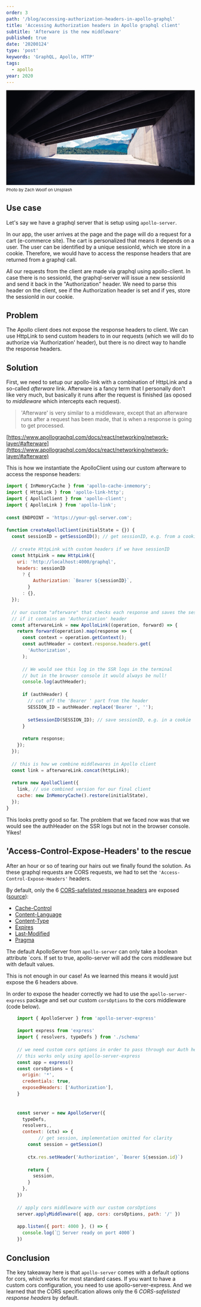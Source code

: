 ```yaml
---
order: 3
path: '/blog/accessing-authorization-headers-in-apollo-graphql'
title: 'Accessing Authorization headers in Apollo graphql client'
subtitle: 'Afterware is the new middleware'
published: true
date: '20200124'
type: 'post'
keywords: 'GraphQL, Apollo, HTTP'
tags:
  - apollo
year: 2020
---
```


![tunnel](tunnel.jpg '@zachwoolf unsplash.com')
<span style="font-size: 11px;">Photo by Zach Woolf on Unsplash</span>

## Use case

Let's say we have a graphql server that is setup using `apollo-server`.

In our app, the user arrives at the page and the page will do a request for a cart (e-commerce site). The cart is personalized that means it depends on a user. The user can be identified by a unique sessionId, which we store in a cookie. Therefore, we would have to access the response headers that are returned from a graphql call.

All our requests from the client are made via graphql using apollo-client. In case there is no sessionId, the graphql-server will issue a new sessionId and send it back in the "Authorization" header. We need to parse this header on the client, see if the Authorization header is set and if yes, store the sessionId in our cookie.

## Problem

The Apollo client does not expose the response headers to client. We can use HttpLink to send custom headers to in our requests (which we will do to authorize via 'Authorization' header), but there is no direct way to handle the response headers.

## Solution

First, we need to setup our apollo-link with a combination of HttpLink and a so-called _afterware_ link. Afterware is a fancy term that I personally don't like very much, but basically it runs after the request is finished (as oposed to _middleware_ which intercepts each request).

> 'Afterware' is very similar to a middleware, except that an afterware runs after a request has been made, that is when a response is going to get processed.

[https://www.apollographql.com/docs/react/networking/network-layer/#afterware](https://www.apollographql.com/docs/react/networking/network-layer/#afterware)

This is how we instantiate the ApolloClient using our custom afterware to access the response headers:

```js
import { InMemoryCache } from 'apollo-cache-inmemory';
import { HttpLink } from 'apollo-link-http';
import { ApolloClient } from 'apollo-client';
import { ApolloLink } from 'apollo-link';

const ENDPOINT = 'https://your-gql-server.com';

function createApolloClient(initialState = {}) {
  const sessionID = getSessionID(); // get sessionID, e.g. from a cookie

  // create HttpLink with custom headers if we have sessionID
  const httpLink = new HttpLink({
    uri: 'http://localhost:4000/graphql',
    headers: sessionID
      ? {
          Authorization: `Bearer ${sessionID}`,
        }
      : {},
  });

  // our custom "afterware" that checks each response and saves the sessionID
  // if it contains an 'Authorization' header
  const afterwareLink = new ApolloLink((operation, forward) => {
    return forward(operation).map(response => {
      const context = operation.getContext();
      const authHeader = context.response.headers.get(
        'Authorization',
      );

      // We would see this log in the SSR logs in the terminal
      // but in the browser console it would always be null!
      console.log(authHeader);

      if (authHeader) {
        // cut off the 'Bearer ' part from the header
        SESSION_ID = authHeader.replace('Bearer ', '');

        setSessionID(SESSION_ID); // save sessionID, e.g. in a cookie
      }

      return response;
    });
  });

  // this is how we combine middlewares in Apollo client
  const link = afterwareLink.concat(httpLink);

  return new ApolloClient({
    link, // use combined version for our final client
    cache: new InMemoryCache().restore(initialState),
  });
}
```

This looks pretty good so far. The problem that we faced now was that we would see the authHeader on the SSR logs but not in the browser console. Yikes!

## 'Access-Control-Expose-Headers' to the rescue

After an hour or so of tearing our hairs out we finally found the solution. As these graphql requests are CORS requests, we had to set the `'Access-Control-Expose-Headers'` headers.

By default, only the 6 [CORS-safelisted response headers](https://developer.mozilla.org/en-US/docs/Glossary/CORS-safelisted_response_header) are exposed ([source](https://developer.mozilla.org/en-US/docs/Web/HTTP/Headers/Access-Control-Expose-Headers)):

- [Cache-Control](https://developer.mozilla.org/en-US/docs/Web/HTTP/Headers/Cache-Control)
- [Content-Language](https://developer.mozilla.org/en-US/docs/Web/HTTP/Headers/Content-Language)
- [Content-Type](https://developer.mozilla.org/en-US/docs/Web/HTTP/Headers/Content-Type)
- [Expires](https://developer.mozilla.org/en-US/docs/Web/HTTP/Headers/Expires)
- [Last-Modified](https://developer.mozilla.org/en-US/docs/Web/HTTP/Headers/Last-Modified)
- [Pragma](https://developer.mozilla.org/en-US/docs/Web/HTTP/Headers/Pragma)

The default ApolloServer from `apollo-server` can only take a boolean attribute `cors. If set to true, apollo-server will add the cors middleware but with default values.

This is not enough in our case! As we learned this means it would just expose the 6 headers above.

In order to expose the header correctly we had to use the `apollo-server-express` package and set our custom `corsOptions` to the cors middleware (code below).

```js
    import { ApolloServer } from 'apollo-server-express'

    import express from 'express'
    import { resolvers, typeDefs } from './schema'

    // we need custom cors options in order to pass through our Auth header to the client
    // this works only using apollo-server-express
    const app = express()
    const corsOptions = {
      origin: '*',
      credentials: true,
      exposedHeaders: ['Authorization'],
    }


    const server = new ApolloServer({
      typeDefs,
      resolvers,,
      context: (ctx) => {
    		// get session, implementation omitted for clarity
        const session = getSession()

        ctx.res.setHeader('Authorization', `Bearer ${session.id}`)

        return {
          session,
        }
      },
    })

    // apply cors middleware with our custom corsOptions
    server.applyMiddleware({ app, cors: corsOptions, path: '/' })

    app.listen({ port: 4000 }, () => {
      console.log(`🚀 Server ready on port 4000`)
    })
```

## Conclusion

The key takeaway here is that `apollo-server` comes with a default options for cors, which works for most standard cases. If you want to have a custom cors configuration, you need to use apollo-server-express. And we learned that the CORS specification allows only the 6 _CORS-safelisted response headers_ by default.
